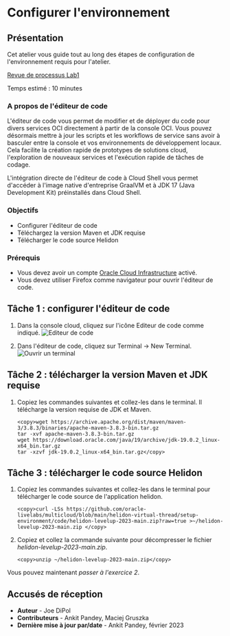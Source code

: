 # Configurer l'environnement

## Présentation

Cet atelier vous guide tout au long des étapes de configuration de l'environnement requis pour l'atelier.

[Revue de processus Lab1](videohub:1_far2bboa)

Temps estimé : 10 minutes

### A propos de l'éditeur de code

L'éditeur de code vous permet de modifier et de déployer du code pour divers services OCI directement à partir de la console OCI. Vous pouvez désormais mettre à jour les scripts et les workflows de service sans avoir à basculer entre la console et vos environnements de développement locaux. Cela facilite la création rapide de prototypes de solutions cloud, l'exploration de nouveaux services et l'exécution rapide de tâches de codage.

L'intégration directe de l'éditeur de code à Cloud Shell vous permet d'accéder à l'image native d'entreprise GraalVM et à JDK 17 (Java Development Kit) préinstallés dans Cloud Shell.

### Objectifs

*   Configurer l'éditeur de code
*   Téléchargez la version Maven et JDK requise
*   Télécharger le code source Helidon

### Prérequis

*   Vous devez avoir un compte [Oracle Cloud Infrastructure](https://cloud.oracle.com/en_US/cloud-infrastructure) activé.
*   Vous devez utiliser Firefox comme navigateur pour ouvrir l'éditeur de code.

## Tâche 1 : configurer l'éditeur de code

1.  Dans la console cloud, cliquez sur l'icône Editeur de code comme indiqué. ![Editeur de code](images/code-editor.png)
    
2.  Dans l'éditeur de code, cliquez sur Terminal -> New Terminal. ![Ouvrir un terminal](images/open-terminal.png)
    

## Tâche 2 : télécharger la version Maven et JDK requise

1.  Copiez les commandes suivantes et collez-les dans le terminal. Il télécharge la version requise de JDK et Maven.
    
        <copy>wget https://archive.apache.org/dist/maven/maven-3/3.8.3/binaries/apache-maven-3.8.3-bin.tar.gz
        tar -xvf apache-maven-3.8.3-bin.tar.gz
        wget https://download.oracle.com/java/19/archive/jdk-19.0.2_linux-x64_bin.tar.gz
        tar -xzvf jdk-19.0.2_linux-x64_bin.tar.gz</copy>
        

## Tâche 3 : télécharger le code source Helidon

1.  Copiez les commandes suivantes et collez-les dans le terminal pour télécharger le code source de l'application helidon.
    
        <copy>curl -LSs https://github.com/oracle-livelabs/multicloud/blob/main/helidon-virtual-thread/setup-environment/code/helidon-levelup-2023-main.zip?raw=true >~/helidon-levelup-2023-main.zip </copy>
        
2.  Copiez et collez la commande suivante pour décompresser le fichier _helidon-levelup-2023-main.zip_.
    
        <copy>unzip ~/helidon-levelup-2023-main.zip</copy>
        

Vous pouvez maintenant _passer à l'exercice 2_.

## Accusés de réception

*   **Auteur** - Joe DiPol
*   **Contributeurs** - Ankit Pandey, Maciej Gruszka
*   **Dernière mise à jour par/date** - Ankit Pandey, février 2023
